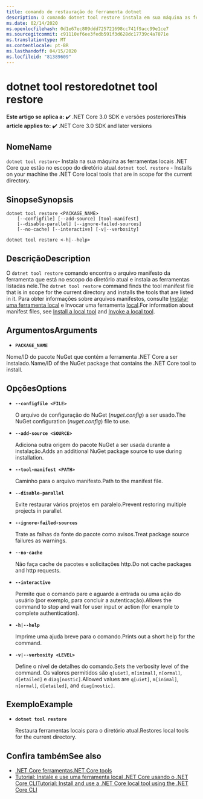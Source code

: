 ```yaml
---
title: comando de restauração de ferramenta dotnet
description: O comando dotnet tool restore instala em sua máquina as ferramentas locais .NET Core que estão no escopo do diretório atual.
ms.date: 02/14/2020
ms.openlocfilehash: 0d1e67ec809ddd725721698cc741f9acc99e1ce7
ms.sourcegitcommit: c91110ef6ee3fedb591f3d628dc17739c4a7071e
ms.translationtype: MT
ms.contentlocale: pt-BR
ms.lasthandoff: 04/15/2020
ms.locfileid: "81389609"
---
```

# <a name="dotnet-tool-restore"></a><span data-ttu-id="2bf50-103">dotnet tool restore</span><span class="sxs-lookup"><span data-stu-id="2bf50-103">dotnet tool restore</span></span>

<span data-ttu-id="2bf50-104">**Este artigo se aplica a:** ✔️ .NET Core 3.0 SDK e versões posteriores</span><span class="sxs-lookup"><span data-stu-id="2bf50-104">**This article applies to:** ✔️ .NET Core 3.0 SDK and later versions</span></span>

## <a name="name"></a><span data-ttu-id="2bf50-105">Nome</span><span class="sxs-lookup"><span data-stu-id="2bf50-105">Name</span></span>

<span data-ttu-id="2bf50-106">`dotnet tool restore`- Instala na sua máquina as ferramentas locais .NET Core que estão no escopo do diretório atual.</span><span class="sxs-lookup"><span data-stu-id="2bf50-106">`dotnet tool restore` - Installs on your machine the .NET Core local tools that are in scope for the current directory.</span></span>

## <a name="synopsis"></a><span data-ttu-id="2bf50-107">Sinopse</span><span class="sxs-lookup"><span data-stu-id="2bf50-107">Synopsis</span></span>

```dotnetcli
dotnet tool restore <PACKAGE_NAME>
    [--configfile] [--add-source] [tool-manifest]
    [--disable-parallel] [--ignore-failed-sources]
    [--no-cache] [--interactive] [-v|--verbosity]

dotnet tool restore <-h|--help>
```

## <a name="description"></a><span data-ttu-id="2bf50-108">Descrição</span><span class="sxs-lookup"><span data-stu-id="2bf50-108">Description</span></span>

<span data-ttu-id="2bf50-109">O `dotnet tool restore` comando encontra o arquivo manifesto da ferramenta que está no escopo do diretório atual e instala as ferramentas listadas nele.</span><span class="sxs-lookup"><span data-stu-id="2bf50-109">The `dotnet tool restore` command finds the tool manifest file that is in scope for the current directory and installs the tools that are listed in it.</span></span> <span data-ttu-id="2bf50-110">Para obter informações sobre arquivos manifestos, consulte [Instalar uma ferramenta local](global-tools.md#install-a-local-tool) e Invocar uma ferramenta [local](global-tools.md#invoke-a-local-tool).</span><span class="sxs-lookup"><span data-stu-id="2bf50-110">For information about manifest files, see [Install a local tool](global-tools.md#install-a-local-tool) and [Invoke a local tool](global-tools.md#invoke-a-local-tool).</span></span>

## <a name="arguments"></a><span data-ttu-id="2bf50-111">Argumentos</span><span class="sxs-lookup"><span data-stu-id="2bf50-111">Arguments</span></span>

- **`PACKAGE_NAME`**

<span data-ttu-id="2bf50-112">Nome/ID do pacote NuGet que contém a ferramenta .NET Core a ser instalado.</span><span class="sxs-lookup"><span data-stu-id="2bf50-112">Name/ID of the NuGet package that contains the .NET Core tool to install.</span></span>

## <a name="options"></a><span data-ttu-id="2bf50-113">Opções</span><span class="sxs-lookup"><span data-stu-id="2bf50-113">Options</span></span>

- **`--configfile <FILE>`**

  <span data-ttu-id="2bf50-114">O arquivo de configuração do NuGet (*nuget.config*) a ser usado.</span><span class="sxs-lookup"><span data-stu-id="2bf50-114">The NuGet configuration (*nuget.config*) file to use.</span></span>

- **`--add-source <SOURCE>`**

  <span data-ttu-id="2bf50-115">Adiciona outra origem do pacote NuGet a ser usada durante a instalação.</span><span class="sxs-lookup"><span data-stu-id="2bf50-115">Adds an additional NuGet package source to use during installation.</span></span>

- **`--tool-manifest <PATH>`**

  <span data-ttu-id="2bf50-116">Caminho para o arquivo manifesto.</span><span class="sxs-lookup"><span data-stu-id="2bf50-116">Path to the manifest file.</span></span>

- **`--disable-parallel`**

  <span data-ttu-id="2bf50-117">Evite restaurar vários projetos em paralelo.</span><span class="sxs-lookup"><span data-stu-id="2bf50-117">Prevent restoring multiple projects in parallel.</span></span>

- **`--ignore-failed-sources`**

  <span data-ttu-id="2bf50-118">Trate as falhas da fonte do pacote como avisos.</span><span class="sxs-lookup"><span data-stu-id="2bf50-118">Treat package source failures as warnings.</span></span>

- **`--no-cache`**

  <span data-ttu-id="2bf50-119">Não faça cache de pacotes e solicitações http.</span><span class="sxs-lookup"><span data-stu-id="2bf50-119">Do not cache packages and http requests.</span></span>

- **`--interactive`**

  <span data-ttu-id="2bf50-120">Permite que o comando pare e aguarde a entrada ou uma ação do usuário (por exemplo, para concluir a autenticação).</span><span class="sxs-lookup"><span data-stu-id="2bf50-120">Allows the command to stop and wait for user input or action (for example to complete authentication).</span></span>

- **`-h|--help`**

  <span data-ttu-id="2bf50-121">Imprime uma ajuda breve para o comando.</span><span class="sxs-lookup"><span data-stu-id="2bf50-121">Prints out a short help for the command.</span></span>

- **`-v|--verbosity <LEVEL>`**

  <span data-ttu-id="2bf50-122">Define o nível de detalhes do comando.</span><span class="sxs-lookup"><span data-stu-id="2bf50-122">Sets the verbosity level of the command.</span></span> <span data-ttu-id="2bf50-123">Os valores permitidos são `q[uiet]`, `m[inimal]`, `n[ormal]`, `d[etailed]` e `diag[nostic]`.</span><span class="sxs-lookup"><span data-stu-id="2bf50-123">Allowed values are `q[uiet]`, `m[inimal]`, `n[ormal]`, `d[etailed]`, and `diag[nostic]`.</span></span>

## <a name="example"></a><span data-ttu-id="2bf50-124">Exemplo</span><span class="sxs-lookup"><span data-stu-id="2bf50-124">Example</span></span>

- **`dotnet tool restore`**

  <span data-ttu-id="2bf50-125">Restaura ferramentas locais para o diretório atual.</span><span class="sxs-lookup"><span data-stu-id="2bf50-125">Restores local tools for the current directory.</span></span>

## <a name="see-also"></a><span data-ttu-id="2bf50-126">Confira também</span><span class="sxs-lookup"><span data-stu-id="2bf50-126">See also</span></span>

- [<span data-ttu-id="2bf50-127">.NET Core ferramentas</span><span class="sxs-lookup"><span data-stu-id="2bf50-127">.NET Core tools</span></span>](global-tools.md)
- [<span data-ttu-id="2bf50-128">Tutorial: Instale e use uma ferramenta local .NET Core usando o .NET Core CLI</span><span class="sxs-lookup"><span data-stu-id="2bf50-128">Tutorial: Install and use a .NET Core local tool using the .NET Core CLI</span></span>](local-tools-how-to-use.md)

